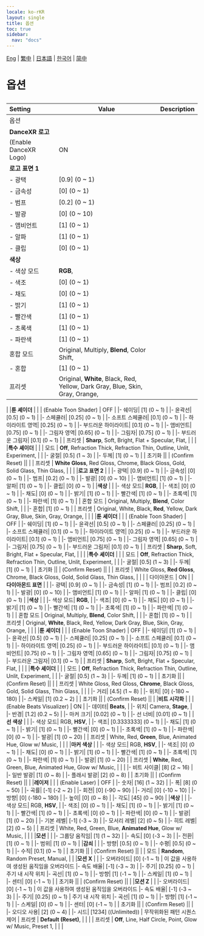 ```yaml
---
locale: ko-rKR
layout: single
title: 옵션
toc: true
sidebar:
  nav: "docs"
---
```

[Eng](/dancexr/menu/2025.4/stage/scene.md) | [繁中](/tw/dancexr/menu/2025.4/stage/scene.md) | [日本語](/jp/dancexr/menu/2025.4/stage/scene.md) | [한국어](/kr/dancexr/menu/2025.4/stage/scene.md) | [简中](/zh/dancexr/menu/2025.4/stage/scene.md)
# 옵션
## 
| Setting | Value | Description |
| :--- | --- | :--- |
| 옵션 || 
|**DanceXR 로고** | | 
| (Enable DanceXR Logo) | ON | 
|**로고 표면 1** | | 
|- 광택| [0.9] (0 ~ 1) | 
|- 금속성| [0] (0 ~ 1) | 
|- 범프| [0.2] (0 ~ 1) | 
|- 발광| [0] (0 ~ 10) | 
|- 앰비언트| [1] (0 ~ 1) | 
|- 알파| [1] (0 ~ 1) | 
|- 클립| [0] (0 ~ 1) | 
|**색상** | | 
|- 색상 모드|  **RGB**,  | 
|- 색조| [0] (0 ~ 1) | 
|- 채도| [0] (0 ~ 1) | 
|- 밝기| [1] (0 ~ 1) | 
|- 빨간색| [1] (0 ~ 1) | 
|- 초록색| [1] (0 ~ 1) | 
|- 파란색| [1] (0 ~ 1) | 
| 혼합 모드 |  Original,  Multiply,  **Blend**,  Color Shift,  |  |
|- 혼합| [1] (0 ~ 1) | 
| 프리셋 |  Original,  **White**,  Black,  Red,  Yellow,  Dark Gray,  Blue,  Skin,  Gray,  Orange,  |  |
|
|**툰 셰이더** | | 
| (Enable Toon Shader) | OFF | 
|- 쉐이딩| [1] (0 ~ 1) | 
|- 윤곽선| [0.5] (0 ~ 1) | 
|- 스페큘러| [0.25] (0 ~ 1) | 
|- 소프트 스페큘러| [0.1] (0 ~ 1) | 
|- 하이라이트 영역| [0.25] (0 ~ 1) | 
|- 부드러운 하이라이트| [0.1] (0 ~ 1) | 
|- 앰비언트| [0.75] (0 ~ 1) | 
|- 그림자 영역| [0.65] (0 ~ 1) | 
|- 그림자| [0.75] (0 ~ 1) | 
|- 부드러운 그림자| [0.1] (0 ~ 1) | 
| 프리셋 |  **Sharp**,  Soft,  Bright,  Flat + Specular,  Flat,  |  |
|
|**특수 셰이더** | | 
| 모드 |  **Off**,  Refraction Thick,  Refraction Thin,  Outline,  Unlit,  Experiment,  |  |
|- 굴절| [0.5] (1 ~ 3) | 
|- 두께| [1] (0 ~ 1) | 
| 초기화 || 
| (Confirm Reset) || 
|
| 프리셋 |  **White Gloss**,  Red Gloss,  Chrome,  Black Gloss,  Gold,  Solid Glass,  Thin Glass,  |  |
|
|**로고 표면 2** | | 
|- 광택| [0.9] (0 ~ 1) | 
|- 금속성| [0] (0 ~ 1) | 
|- 범프| [0.2] (0 ~ 1) | 
|- 발광| [0] (0 ~ 10) | 
|- 앰비언트| [1] (0 ~ 1) | 
|- 알파| [1] (0 ~ 1) | 
|- 클립| [0] (0 ~ 1) | 
|**색상** | | 
|- 색상 모드|  **RGB**,  | 
|- 색조| [0] (0 ~ 1) | 
|- 채도| [0] (0 ~ 1) | 
|- 밝기| [1] (0 ~ 1) | 
|- 빨간색| [1] (0 ~ 1) | 
|- 초록색| [1] (0 ~ 1) | 
|- 파란색| [1] (0 ~ 1) | 
| 혼합 모드 |  Original,  Multiply,  **Blend**,  Color Shift,  |  |
|- 혼합| [1] (0 ~ 1) | 
| 프리셋 |  Original,  White,  Black,  **Red**,  Yellow,  Dark Gray,  Blue,  Skin,  Gray,  Orange,  |  |
|
|**툰 셰이더** | | 
| (Enable Toon Shader) | OFF | 
|- 쉐이딩| [1] (0 ~ 1) | 
|- 윤곽선| [0.5] (0 ~ 1) | 
|- 스페큘러| [0.25] (0 ~ 1) | 
|- 소프트 스페큘러| [0.1] (0 ~ 1) | 
|- 하이라이트 영역| [0.25] (0 ~ 1) | 
|- 부드러운 하이라이트| [0.1] (0 ~ 1) | 
|- 앰비언트| [0.75] (0 ~ 1) | 
|- 그림자 영역| [0.65] (0 ~ 1) | 
|- 그림자| [0.75] (0 ~ 1) | 
|- 부드러운 그림자| [0.1] (0 ~ 1) | 
| 프리셋 |  **Sharp**,  Soft,  Bright,  Flat + Specular,  Flat,  |  |
|
|**특수 셰이더** | | 
| 모드 |  **Off**,  Refraction Thick,  Refraction Thin,  Outline,  Unlit,  Experiment,  |  |
|- 굴절| [0.5] (1 ~ 3) | 
|- 두께| [1] (0 ~ 1) | 
| 초기화 || 
| (Confirm Reset) || 
|
| 프리셋 |  White Gloss,  **Red Gloss**,  Chrome,  Black Gloss,  Gold,  Solid Glass,  Thin Glass,  |  |
|
| 다이아몬드 | ON | 
|**다이아몬드 표면** | | 
|- 광택| [0.9] (0 ~ 1) | 
|- 금속성| [1] (0 ~ 1) | 
|- 범프| [0.2] (0 ~ 1) | 
|- 발광| [0] (0 ~ 10) | 
|- 앰비언트| [1] (0 ~ 1) | 
|- 알파| [1] (0 ~ 1) | 
|- 클립| [0] (0 ~ 1) | 
|**색상** | | 
|- 색상 모드|  **RGB**,  | 
|- 색조| [0] (0 ~ 1) | 
|- 채도| [0] (0 ~ 1) | 
|- 밝기| [1] (0 ~ 1) | 
|- 빨간색| [1] (0 ~ 1) | 
|- 초록색| [1] (0 ~ 1) | 
|- 파란색| [1] (0 ~ 1) | 
| 혼합 모드 |  Original,  Multiply,  **Blend**,  Color Shift,  |  |
|- 혼합| [1] (0 ~ 1) | 
| 프리셋 |  Original,  **White**,  Black,  Red,  Yellow,  Dark Gray,  Blue,  Skin,  Gray,  Orange,  |  |
|
|**툰 셰이더** | | 
| (Enable Toon Shader) | OFF | 
|- 쉐이딩| [1] (0 ~ 1) | 
|- 윤곽선| [0.5] (0 ~ 1) | 
|- 스페큘러| [0.25] (0 ~ 1) | 
|- 소프트 스페큘러| [0.1] (0 ~ 1) | 
|- 하이라이트 영역| [0.25] (0 ~ 1) | 
|- 부드러운 하이라이트| [0.1] (0 ~ 1) | 
|- 앰비언트| [0.75] (0 ~ 1) | 
|- 그림자 영역| [0.65] (0 ~ 1) | 
|- 그림자| [0.75] (0 ~ 1) | 
|- 부드러운 그림자| [0.1] (0 ~ 1) | 
| 프리셋 |  **Sharp**,  Soft,  Bright,  Flat + Specular,  Flat,  |  |
|
|**특수 셰이더** | | 
| 모드 |  **Off**,  Refraction Thick,  Refraction Thin,  Outline,  Unlit,  Experiment,  |  |
|- 굴절| [0.5] (1 ~ 3) | 
|- 두께| [1] (0 ~ 1) | 
| 초기화 || 
| (Confirm Reset) || 
|
| 프리셋 |  White Gloss,  Red Gloss,  **Chrome**,  Black Gloss,  Gold,  Solid Glass,  Thin Glass,  |  |
|
|- 거리| [4.5] (1 ~ 8) | 
|- 위치| [0] (-180 ~ 180) | 
|- 스케일| [1] (0.2 ~ 2) | 
| 초기화 || 
| (Confirm Reset) || 
|
|**비트 시각화** | | 
| (Enable Beats Visualizer) | ON | 
|- 데이터|  **Beats**,  | 
|- 위치|  Camera,  **Stage**,  | 
|- 반경| [1.2] (0.2 ~ 5) | 
|- 마커 크기| [0.02] (0 ~ 1) | 
|- 선 너비| [0.01] (0 ~ 1) | 
|**선 색상** | | 
|- 색상 모드|  RGB,  **HSV**,  | 
|- 색조| [0.3333333] (0 ~ 1) | 
|- 채도| [1] (0 ~ 1) | 
|- 밝기| [1] (0 ~ 1) | 
|- 빨간색| [0] (0 ~ 1) | 
|- 초록색| [1] (0 ~ 1) | 
|- 파란색| [0] (0 ~ 1) | 
|- 발광| [1] (0 ~ 20) | 
| 프리셋 |  White,  Red,  **Green**,  Blue,  Animated Hue,  Glow w/ Music,  |  |
|
|**마커 색상** | | 
|- 색상 모드|  RGB,  **HSV**,  | 
|- 색조| [0] (0 ~ 1) | 
|- 채도| [0] (0 ~ 1) | 
|- 밝기| [1] (0 ~ 1) | 
|- 빨간색| [1] (0 ~ 1) | 
|- 초록색| [1] (0 ~ 1) | 
|- 파란색| [1] (0 ~ 1) | 
|- 발광| [1] (0 ~ 20) | 
| 프리셋 |  **White**,  Red,  Green,  Blue,  Animated Hue,  Glow w/ Music,  |  |
|
|- 비트 사이클| [8] (2 ~ 16) | 
|- 일반 발광| [1] (0 ~ 8) | 
|- 플래시 발광| [2] (0 ~ 8) | 
| 초기화 || 
| (Confirm Reset) || 
|
|**레이저** | | 
| (Enable Laser) | OFF | 
|- 숫자| [16] (1 ~ 32) | 
|- 폭| [8] (0 ~ 50) | 
|- 곡률| [-1] (-2 ~ 2) | 
|- 회전| [0] (-90 ~ 90) | 
|- 거리| [0] (-10 ~ 10) | 
|- 방향| [0] (-180 ~ 180) | 
|- 높이| [0] (0 ~ 8) | 
|- 각도| [45] (0 ~ 90) | 
|**색상** | | 
|- 색상 모드|  RGB,  **HSV**,  | 
|- 색조| [0] (0 ~ 1) | 
|- 채도| [1] (0 ~ 1) | 
|- 밝기| [1] (0 ~ 1) | 
|- 빨간색| [1] (0 ~ 1) | 
|- 초록색| [0] (0 ~ 1) | 
|- 파란색| [0] (0 ~ 1) | 
|- 발광| [1] (0 ~ 20) | 
|- 기본 레벨| [-1] (-3 ~ 3) | 
|- 모서리 레벨| [2] (0 ~ 5) | 
|- 히트 레벨| [2] (0 ~ 5) | 
| 프리셋 |  White,  Red,  Green,  Blue,  **Animated Hue**,  Glow w/ Music,  |  |
|
|**모션** | | 
|- 그룹당 움직임| [1] (1 ~ 32) | 
|- 속도| [0] (-3 ~ 3) | 
|- 전환| [1] (0 ~ 1) | 
|- 범위| [1] (0 ~ 1) | 
|**감쇠** | | 
|- 방향| [0.5] (0 ~ 1) | 
|- 수평| [0.5] (0 ~ 1) | 
|- 수직| [0.1] (0 ~ 1) | 
| 초기화 || 
| (Confirm Reset) || 
|
| 모드 |  **Random**,  Random Preset,  Manual,  |  |
|**모션 X** | | 
|- 오버라이드| [0] (-1 ~ 1) | 이 값을 사용하여 생성된 움직임을 오버라이드
|- 속도 배율| [-1] (-3 ~ 3) | 
|- 주기| [0.25] (0 ~ 1) | 주기 내 시작 위치
|- 곡선| [1] (0 ~ 1) | 
|- 방향| [1] (-1 ~ 1) | 
|- 스케일| [1] (0 ~ 1) | 
|- 센터| [0] (-1 ~ 1) | 
| 초기화 || 
| (Confirm Reset) || 
|
|**모션 Z** | | 
|- 오버라이드| [0] (-1 ~ 1) | 이 값을 사용하여 생성된 움직임을 오버라이드
|- 속도 배율| [-1] (-3 ~ 3) | 
|- 주기| [0.25] (0 ~ 1) | 주기 내 시작 위치
|- 곡선| [1] (0 ~ 1) | 
|- 방향| [1] (-1 ~ 1) | 
|- 스케일| [0] (0 ~ 1) | 
|- 센터| [0] (-1 ~ 1) | 
| 초기화 || 
| (Confirm Reset) || 
|
|- 오디오 사용| [2] (0 ~ 4) | 
|- 시드| [1234] ((Unlimited)) | 무작위화된 패턴 시퀀스 제어
| 프리셋 |  **Default (Reset)**,  |  |
|
| 프리셋 |  **Off**,  Line,  Half Circle,  Point,  Glow w/ Music,  Preset 1,  |  |
|
